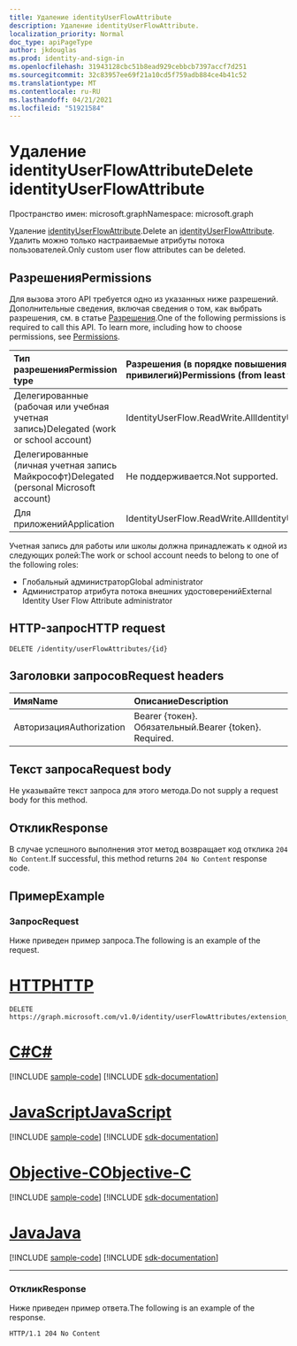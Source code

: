 ```yaml
---
title: Удаление identityUserFlowAttribute
description: Удаление identityUserFlowAttribute.
localization_priority: Normal
doc_type: apiPageType
author: jkdouglas
ms.prod: identity-and-sign-in
ms.openlocfilehash: 31943128cbc51b8ead929cebbcb7397accf7d251
ms.sourcegitcommit: 32c83957ee69f21a10cd5f759adb884ce4b41c52
ms.translationtype: MT
ms.contentlocale: ru-RU
ms.lasthandoff: 04/21/2021
ms.locfileid: "51921584"
---
```

# <a name="delete-identityuserflowattribute"></a><span data-ttu-id="1d5cb-103">Удаление identityUserFlowAttribute</span><span class="sxs-lookup"><span data-stu-id="1d5cb-103">Delete identityUserFlowAttribute</span></span>

<span data-ttu-id="1d5cb-104">Пространство имен: microsoft.graph</span><span class="sxs-lookup"><span data-stu-id="1d5cb-104">Namespace: microsoft.graph</span></span>

<span data-ttu-id="1d5cb-105">Удаление [identityUserFlowAttribute](../resources/identityuserflowattribute.md).</span><span class="sxs-lookup"><span data-stu-id="1d5cb-105">Delete an [identityUserFlowAttribute](../resources/identityuserflowattribute.md).</span></span> <span data-ttu-id="1d5cb-106">Удалить можно только настраиваемые атрибуты потока пользователей.</span><span class="sxs-lookup"><span data-stu-id="1d5cb-106">Only custom user flow attributes can be deleted.</span></span>

## <a name="permissions"></a><span data-ttu-id="1d5cb-107">Разрешения</span><span class="sxs-lookup"><span data-stu-id="1d5cb-107">Permissions</span></span>

<span data-ttu-id="1d5cb-p102">Для вызова этого API требуется одно из указанных ниже разрешений. Дополнительные сведения, включая сведения о том, как выбрать разрешения, см. в статье [Разрешения](/graph/permissions-reference).</span><span class="sxs-lookup"><span data-stu-id="1d5cb-p102">One of the following permissions is required to call this API. To learn more, including how to choose permissions, see [Permissions](/graph/permissions-reference).</span></span>

|<span data-ttu-id="1d5cb-110">Тип разрешения</span><span class="sxs-lookup"><span data-stu-id="1d5cb-110">Permission type</span></span>      | <span data-ttu-id="1d5cb-111">Разрешения (в порядке повышения привилегий)</span><span class="sxs-lookup"><span data-stu-id="1d5cb-111">Permissions (from least to most privileged)</span></span>              |
|:--------------------|:---------------------------------------------------------|
|<span data-ttu-id="1d5cb-112">Делегированные (рабочая или учебная учетная запись)</span><span class="sxs-lookup"><span data-stu-id="1d5cb-112">Delegated (work or school account)</span></span>|<span data-ttu-id="1d5cb-113">IdentityUserFlow.ReadWrite.All</span><span class="sxs-lookup"><span data-stu-id="1d5cb-113">IdentityUserFlow.ReadWrite.All</span></span>|
|<span data-ttu-id="1d5cb-114">Делегированные (личная учетная запись Майкрософт)</span><span class="sxs-lookup"><span data-stu-id="1d5cb-114">Delegated (personal Microsoft account)</span></span>| <span data-ttu-id="1d5cb-115">Не поддерживается.</span><span class="sxs-lookup"><span data-stu-id="1d5cb-115">Not supported.</span></span>|
|<span data-ttu-id="1d5cb-116">Для приложений</span><span class="sxs-lookup"><span data-stu-id="1d5cb-116">Application</span></span>|<span data-ttu-id="1d5cb-117">IdentityUserFlow.ReadWrite.All</span><span class="sxs-lookup"><span data-stu-id="1d5cb-117">IdentityUserFlow.ReadWrite.All</span></span>|

<span data-ttu-id="1d5cb-118">Учетная запись для работы или школы должна принадлежать к одной из следующих ролей:</span><span class="sxs-lookup"><span data-stu-id="1d5cb-118">The work or school account needs to belong to one of the following roles:</span></span>

* <span data-ttu-id="1d5cb-119">Глобальный администратор</span><span class="sxs-lookup"><span data-stu-id="1d5cb-119">Global administrator</span></span>
* <span data-ttu-id="1d5cb-120">Администратор атрибута потока внешних удостоверений</span><span class="sxs-lookup"><span data-stu-id="1d5cb-120">External Identity User Flow Attribute administrator</span></span>

## <a name="http-request"></a><span data-ttu-id="1d5cb-121">HTTP-запрос</span><span class="sxs-lookup"><span data-stu-id="1d5cb-121">HTTP request</span></span>

<!-- { "blockType": "ignored" } -->
```http
DELETE /identity/userFlowAttributes/{id}
```

## <a name="request-headers"></a><span data-ttu-id="1d5cb-122">Заголовки запросов</span><span class="sxs-lookup"><span data-stu-id="1d5cb-122">Request headers</span></span>

|<span data-ttu-id="1d5cb-123">Имя</span><span class="sxs-lookup"><span data-stu-id="1d5cb-123">Name</span></span>|<span data-ttu-id="1d5cb-124">Описание</span><span class="sxs-lookup"><span data-stu-id="1d5cb-124">Description</span></span>|
|:---------------|:----------|
|<span data-ttu-id="1d5cb-125">Авторизация</span><span class="sxs-lookup"><span data-stu-id="1d5cb-125">Authorization</span></span>|<span data-ttu-id="1d5cb-p103">Bearer {токен}. Обязательный.</span><span class="sxs-lookup"><span data-stu-id="1d5cb-p103">Bearer {token}. Required.</span></span>|

## <a name="request-body"></a><span data-ttu-id="1d5cb-128">Текст запроса</span><span class="sxs-lookup"><span data-stu-id="1d5cb-128">Request body</span></span>

<span data-ttu-id="1d5cb-129">Не указывайте текст запроса для этого метода.</span><span class="sxs-lookup"><span data-stu-id="1d5cb-129">Do not supply a request body for this method.</span></span>

## <a name="response"></a><span data-ttu-id="1d5cb-130">Отклик</span><span class="sxs-lookup"><span data-stu-id="1d5cb-130">Response</span></span>

<span data-ttu-id="1d5cb-131">В случае успешного выполнения этот метод возвращает код отклика `204 No Content`.</span><span class="sxs-lookup"><span data-stu-id="1d5cb-131">If successful, this method returns `204 No Content` response code.</span></span>

## <a name="example"></a><span data-ttu-id="1d5cb-132">Пример</span><span class="sxs-lookup"><span data-stu-id="1d5cb-132">Example</span></span>

### <a name="request"></a><span data-ttu-id="1d5cb-133">Запрос</span><span class="sxs-lookup"><span data-stu-id="1d5cb-133">Request</span></span>

<span data-ttu-id="1d5cb-134">Ниже приведен пример запроса.</span><span class="sxs-lookup"><span data-stu-id="1d5cb-134">The following is an example of the request.</span></span>


# <a name="http"></a>[<span data-ttu-id="1d5cb-135">HTTP</span><span class="sxs-lookup"><span data-stu-id="1d5cb-135">HTTP</span></span>](#tab/http)
<!-- {
  "blockType": "request",
  "name": "delete_userFlowAttributes"
}
-->

``` http
DELETE https://graph.microsoft.com/v1.0/identity/userFlowAttributes/extension_d09380e2b4c642b9a203fb816a04a7ad_Hobby
```
# <a name="c"></a>[<span data-ttu-id="1d5cb-136">C#</span><span class="sxs-lookup"><span data-stu-id="1d5cb-136">C#</span></span>](#tab/csharp)
[!INCLUDE [sample-code](../includes/snippets/csharp/delete-userflowattributes-csharp-snippets.md)]
[!INCLUDE [sdk-documentation](../includes/snippets/snippets-sdk-documentation-link.md)]

# <a name="javascript"></a>[<span data-ttu-id="1d5cb-137">JavaScript</span><span class="sxs-lookup"><span data-stu-id="1d5cb-137">JavaScript</span></span>](#tab/javascript)
[!INCLUDE [sample-code](../includes/snippets/javascript/delete-userflowattributes-javascript-snippets.md)]
[!INCLUDE [sdk-documentation](../includes/snippets/snippets-sdk-documentation-link.md)]

# <a name="objective-c"></a>[<span data-ttu-id="1d5cb-138">Objective-C</span><span class="sxs-lookup"><span data-stu-id="1d5cb-138">Objective-C</span></span>](#tab/objc)
[!INCLUDE [sample-code](../includes/snippets/objc/delete-userflowattributes-objc-snippets.md)]
[!INCLUDE [sdk-documentation](../includes/snippets/snippets-sdk-documentation-link.md)]

# <a name="java"></a>[<span data-ttu-id="1d5cb-139">Java</span><span class="sxs-lookup"><span data-stu-id="1d5cb-139">Java</span></span>](#tab/java)
[!INCLUDE [sample-code](../includes/snippets/java/delete-userflowattributes-java-snippets.md)]
[!INCLUDE [sdk-documentation](../includes/snippets/snippets-sdk-documentation-link.md)]

---


### <a name="response"></a><span data-ttu-id="1d5cb-140">Отклик</span><span class="sxs-lookup"><span data-stu-id="1d5cb-140">Response</span></span>

<span data-ttu-id="1d5cb-141">Ниже приведен пример ответа.</span><span class="sxs-lookup"><span data-stu-id="1d5cb-141">The following is an example of the response.</span></span>

<!-- {
  "blockType": "response",
  "truncated": true
}
-->

``` http
HTTP/1.1 204 No Content
```
